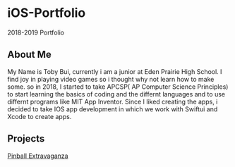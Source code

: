 # iOS-Portfolio
2018-2019 Portfolio

## About Me

My Name is Toby Bui, currently i am a junior at Eden Prairie High School. I find joy in playing video games so i thought why not learn how to make some. so in 2018, I started to take APCSP( AP Computer Science Principles) to start learning the basics of coding and the differnt languages and to use differnt programs like MIT App Inventor. Since I liked creating the apps, i decided to take IOS app development in which we work with Swiftui and Xcode to create apps.

## Projects
[Pinball Extravaganza](https://github.com/BuiToby/Pinball-Extravanganza)

